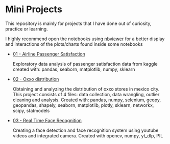# Mini Projects

This repository is mainly for projects that I have done out of curiosity, practice or learning.

I highly recommend open the notebooks using [nbviewer](https://nbviewer.org/) for a better display and interactions of the plots/charts found inside some notebooks

* [01 - Airline Passenger Satisfaction](https://github.com/Luis-Alat/mini_projects/tree/main/01_AirlinePassengerSatisfaction)

    Exploratory data analysis of passenger satisfaction data from kaggle created with: pandas, seaborn, matplotlib, numpy, sklearn

* [02 - Oxxo distribution](https://github.com/Luis-Alat/mini_projects/tree/main/02_Oxxo)

    Obtaining and analyzing the distribution of oxxo stores in mexico city. This project consists of 4 files: data collection, data wrangling, outlier cleaning and analysis. Created with: pandas, numpy, selenium, geopy, geopandas, shapely, seaborn, matplotlib, plotly, sklearn, networkx, scipy, statmodels 

* [03 - Real Time Face Recognition](https://github.com/Luis-Alat/mini_projects/tree/main/03_RealTimeFaceDetection)

    Creating a face detection and face recognition system using youtube videos and integrated camera. Created with opencv, numpy, yt_dlp, PIL
